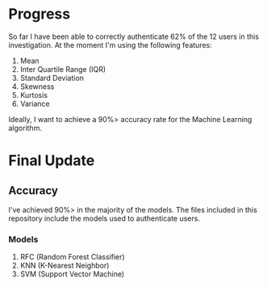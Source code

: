 # Progress

So far I have been able to correctly authenticate 62% of the 12 users in this investigation. At the moment I'm using the following features: 
  1. Mean
  2. Inter Quartile Range (IQR)
  3. Standard Deviation
  4. Skewness 
  5. Kurtosis
  6. Variance

Ideally, I want to achieve a 90%> accuracy rate for the Machine Learning algorithm.

# Final Update 

## Accuracy 

  I've achieved 90%> in the majority of the models. The files included in this repository include the models used to authenticate users. 

### Models 

  1. RFC (Random Forest Classifier)
  2. KNN (K-Nearest Neighbor) 
  3. SVM (Support Vector Machine)
